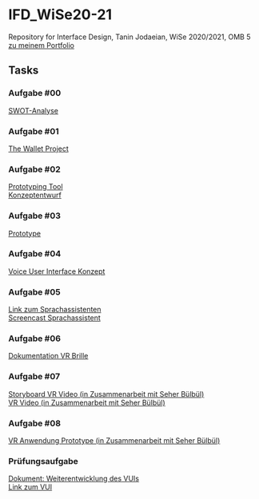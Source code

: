 # IFD_WiSe20-21
 Repository for Interface Design, Tanin Jodaeian, WiSe 2020/2021, OMB 5
<br>
<a href="https://taninjodaeian.github.io/IFD_WiSe20-21/index.html">zu meinem Portfolio</a>

## Tasks

### Aufgabe #00
<a href="https://github.com/taninjodaeian/IFD_WiSe20-21/tree/main/Aufgabe%200">SWOT-Analyse</a>
<br>
### Aufgabe #01
<a href="https://github.com/taninjodaeian/IFD_WiSe20-21/tree/main/Aufgabe%201">The Wallet Project</a>
<br>
### Aufgabe #02
<a href="https://github.com/taninjodaeian/IFD_WiSe20-21/blob/main/Aufgabe%202.1/Prototyping%20Tool.pdf">Prototyping Tool</a>
<br>
<a href="https://github.com/taninjodaeian/IFD_WiSe20-21/blob/main/Aufgabe%202.2/Konzeptentwürfe.pdf">Konzeptentwurf</a>
<br>
### Aufgabe #03
<a href="https://ga0vac.axshare.com">Prototype</a>
<br>
### Aufgabe #04
<a href="https://github.com/taninjodaeian/IFD_WiSe20-21/blob/main/Aufgabe%20%2304.pdf">Voice User Interface Konzept</a>
<br>
### Aufgabe #05
<a href="https://taninjodaeian.github.io/IFD_WiSe20-21/Aufgabe%205/tanin-artyom.html">Link zum Sprachassistenten</a>
<br>
<a href="https://github.com/taninjodaeian/IFD_WiSe20-21/blob/main/Aufgabe%205/Screencast%20VUI.mov">Screencast Sprachassistent</a>
<br>
### Aufgabe #06
<a href="https://github.com/taninjodaeian/IFD_WiSe20-21/blob/main/Dokumentation%20VR%20Brille.pdf">Dokumentation VR Brille</a>
<br>
### Aufgabe #07
<a href="https://github.com/taninjodaeian/IFD_WiSe20-21/blob/main/Aufgabe%207/Storyboard%20VR%20Video.pdf">Storyboard VR Video (in Zusammenarbeit mit Seher Bülbül)</a>
<br>
<a href="https://drive.google.com/file/d/1r8jteZ30u856oUxeWdGfY3TimOluZWQN/view?usp=sharing">VR Video (in Zusammenarbeit mit Seher Bülbül)</a>
<br>
### Aufgabe #08
<a href="https://github.com/taninjodaeian/IFD_WiSe20-21/blob/main/Aufgabe%20VR%20Anwendung/AufgabeVRAnwendung.md">VR Anwendung Prototype (in Zusammenarbeit mit Seher Bülbül)</a>
<br>
### Prüfungsaufgabe 
<a href="https://github.com/taninjodaeian/IFD_WiSe20-21/blob/main/Pr%C3%BCfungsaufgabe/IFD%20Pr%C3%BCfungsaufgabe.pdf">Dokument: Weiterentwicklung des VUIs</a>
<br>
<a href="https://taninjodaeian.github.io/IFD_WiSe20-21/Aufgabe%205/tanin-artyom.html">Link zum VUI</a>
<br>
